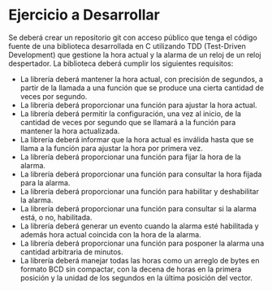 # Ejercicio a Desarrollar
Se deberá crear un repositorio git con acceso público que tenga el código fuente de una biblioteca
desarrollada en C utilizando TDD (Test-Driven Development) que gestione la hora actual y la
alarma de un reloj de un reloj despertador.
La biblioteca deberá cumplir los siguientes requisitos:
- La librería deberá mantener la hora actual, con precisión de segundos, a partir de la llamada
a una función que se produce una cierta cantidad de veces por segundo.
- La librería deberá proporcionar una función para ajustar la hora actual.
- La librería deberá permitir la configuración, una vez al inicio, de la cantidad de veces por
segundo que se llamará a la función para mantener la hora actualizada.
- La librería deberá informar que la hora actual es inválida hasta que se llama a la función para
ajustar la hora por primera vez.
- La librería deberá proporcionar una función para fijar la hora de la alarma.
- La librería deberá proporcionar una función para consultar la hora fijada para la alarma.
- La librería deberá proporcionar una función para habilitar y deshabilitar la alarma.
- La librería deberá proporcionar una función para consultar si la alarma está, o no, habilitada.
- La librería deberá generar un evento cuando la alarma esté habilitada y además hora actual
coincida con la hora de la alarma.
- La librería deberá proporcionar una función para posponer la alarma una cantidad arbitraria
de minutos.
- La librería deberá manejar todas las horas como un arreglo de bytes en formato BCD sin
compactar, con la decena de horas en la primera posición y la unidad de los segundos en la
última posición del vector.
